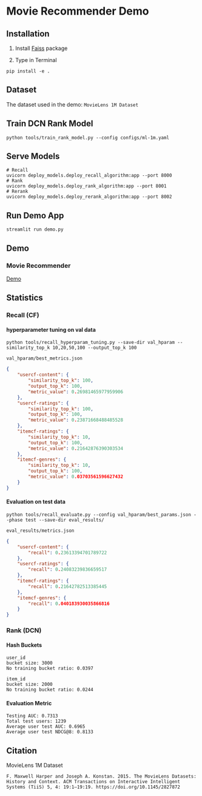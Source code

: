 # Movie Recommender Demo

## Installation
1. Install [Faiss](https://github.com/facebookresearch/faiss/blob/main/INSTALL.md) package

2. Type in Terminal
```console
pip install -e .
```

## Dataset
The dataset used in the demo: `MovieLens 1M Dataset`

## Train DCN Rank Model
```console
python tools/train_rank_model.py --config configs/ml-1m.yaml
```

## Serve Models
```console
# Recall
uvicorn deploy_models.deploy_recall_algorithm:app --port 8000
# Rank
uvicorn deploy_models.deploy_rank_algorithm:app --port 8001
# Rerank
uvicorn deploy_models.deploy_rerank_algorithm:app --port 8002
```

## Run Demo App
```console
streamlit run demo.py
```

## Demo
### Movie Recommender
[Demo](https://drive.google.com/file/d/1DJajbWrkiWPEF61BT26W55DpbCPCDHwE/view?usp=sharing)



## Statistics
### Recall (CF)
#### hyperparameter tuning on val data
```console
python tools/recall_hyperparam_tuning.py --save-dir val_hparam --similarity_top_k 10,20,50,100 --output_top_k 100
```
`val_hparam/best_metrics.json`
```json
{
    "usercf-content": {
        "similarity_top_k": 100,
        "output_top_k": 100,
        "metric_value": 0.26981465977959906
    },
    "usercf-ratings": {
        "similarity_top_k": 100,
        "output_top_k": 100,
        "metric_value": 0.23871668488485528
    },
    "itemcf-ratings": {
        "similarity_top_k": 10,
        "output_top_k": 100,
        "metric_value": 0.21642876390303534
    },
    "itemcf-genres": {
        "similarity_top_k": 10,
        "output_top_k": 100,
        "metric_value": 0.03703561596627432
    }
}
```
#### Evaluation on test data
```console
python tools/recall_evaluate.py --config val_hparam/best_params.json --phase test --save-dir eval_results/
```
`eval_results/metrics.json`
```json
{
    "usercf-content": {
        "recall": 0.23613394701789722
    },
    "usercf-ratings": {
        "recall": 0.24083239836659517
    },
    "itemcf-ratings": {
        "recall": 0.21642782513385445
    },
    "itemcf-genres": {
        "recall": 0.040183930035866816
    }
}
```

### Rank (DCN)
#### Hash Buckets
```
user_id
bucket size: 3000
No training bucket ratio: 0.0397

item_id
bucket size: 2000
No training bucket ratio: 0.0244
```

#### Evaluation Metric
```
Testing AUC: 0.7313
Total test users: 1239
Average user test AUC: 0.6965
Average user test NDCG@8: 0.8133
```

## Citation
MovieLens 1M Dataset
```
F. Maxwell Harper and Joseph A. Konstan. 2015. The MovieLens Datasets: History and Context. ACM Transactions on Interactive Intelligent Systems (TiiS) 5, 4: 19:1–19:19. https://doi.org/10.1145/2827872
```
